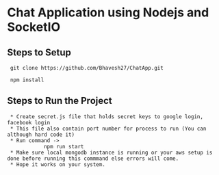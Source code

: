 # Chat Application using Nodejs and SocketIO

## Steps to Setup 
     
     git clone https://github.com/Bhavesh27/ChatApp.git
     
     npm install 
     
     
## Steps to Run the Project

     * Create secret.js file that holds secret keys to google login, facebook login
     * This file also contain port number for process to run (You can although hard code it)
     * Run command -> 
                npm run start
     * Make sure local mongodb instance is running or your aws setup is done before running this commmand else errors will come. 
     * Hope it works on your system.
